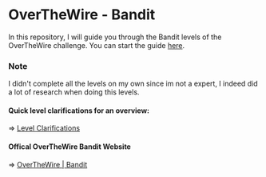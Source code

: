 # OverTheWire - Bandit

In this repository, I will guide you through the Bandit levels of the OverTheWire challenge. You can start the guide [here](Level%200.md).

### Note 
I didn't complete all the levels on my own since im not a expert, I indeed did a lot of research when doing this levels.

#### Quick level clarifications for an overview: 
 ⇒ [Level Clarifications](Quick%20Level%20Clarifications.md) 
 
#### Offical OverTheWire Bandit Website

 ⇒ [OverTheWire | Bandit](https://overthewire.org/wargames/bandit/)


